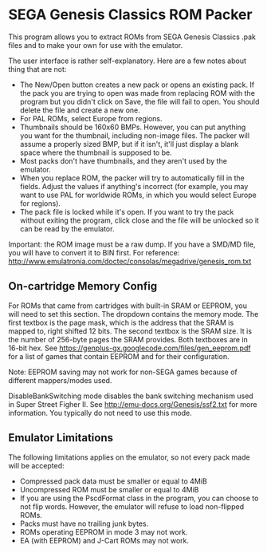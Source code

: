 SEGA Genesis Classics ROM Packer
================================

This program allows you to extract ROMs from SEGA Genesis Classics .pak files and
to make your own for use with the emulator.

The user interface is rather self-explanatory. Here are a few notes about thing that
are not:

- The New/Open button creates a new pack or opens an existing pack. If the pack you
  are trying to open was made from replacing ROM with the program but you didn't click
  on Save, the file will fail to open. You should delete the file and create a new one.
- For PAL ROMs, select Europe from regions.
- Thumbnails should be 160x60 BMPs. However, you can put anything you want for the
  thumbnail, including non-image files. The packer will assume a properly sized BMP,
  but if it isn't, it'll just display a blank space where the thumbnail is supposed to be.
- Most packs don't have thumbnails, and they aren't used by the emulator.
- When you replace ROM, the packer will try to automatically fill in the fields. Adjust
  the values if anything's incorrect (for example, you may want to use PAL for worldwide
  ROMs, in which you would select Europe for regions).
- The pack file is locked while it's open. If you want to try the pack without exiting
  the program, click close and the file will be unlocked so it can be read by the emulator.

Important: the ROM image must be a raw dump. If you have a SMD/MD file, you will have to
convert it to BIN first. For reference: http://www.emulatronia.com/doctec/consolas/megadrive/genesis_rom.txt

On-cartridge Memory Config
--------------------------
For ROMs that came from cartridges with built-in SRAM or EEPROM, you will need to set
this section. The dropdown contains the memory mode. The first textbox is the page mask,
which is the address that the SRAM is mapped to, right shifted 12 bits. The second textbox
is the SRAM size. It is the number of 256-byte pages the SRAM provides. Both textboxes are
in 16-bit hex. See https://genplus-gx.googlecode.com/files/gen_eeprom.pdf for a list of
games that contain EEPROM and for their configuration.

Note: EEPROM saving may not work for non-SEGA games because of different mappers/modes used.

DisableBankSwitching mode disables the bank switching mechanism used in Super Street Figher
II. See http://emu-docs.org/Genesis/ssf2.txt for more information. You typically do not
need to use this mode.

Emulator Limitations
--------------------
The following limitations applies on the emulator, so not every pack made will be accepted:

- Compressed pack data must be smaller or equal to 4MiB
- Uncompressed ROM must be smaller or equal to 4MiB
- If you are using the PscdFormat class in the program, you can choose to not flip words.
  However, the emulator will refuse to load non-flipped ROMs.
- Packs must have no trailing junk bytes.
- ROMs operating EEPROM in mode 3 may not work.
- EA (with EEPROM) and J-Cart ROMs may not work.
